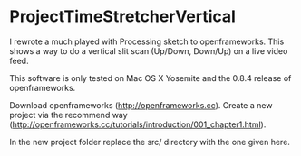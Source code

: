 ProjectTimeStretcherVertical
============================

I rewrote a much played with Processing sketch to openframeworks. This shows a way to do a vertical slit scan (Up/Down, Down/Up) on a live video feed. 

This software is only tested on Mac OS X Yosemite and the 0.8.4 release of openframeworks.

Download openframeworks (http://openframeworks.cc). Create a new project via the recommend way (http://openframeworks.cc/tutorials/introduction/001_chapter1.html).

In the new project folder replace the src/ directory with the one given here.
